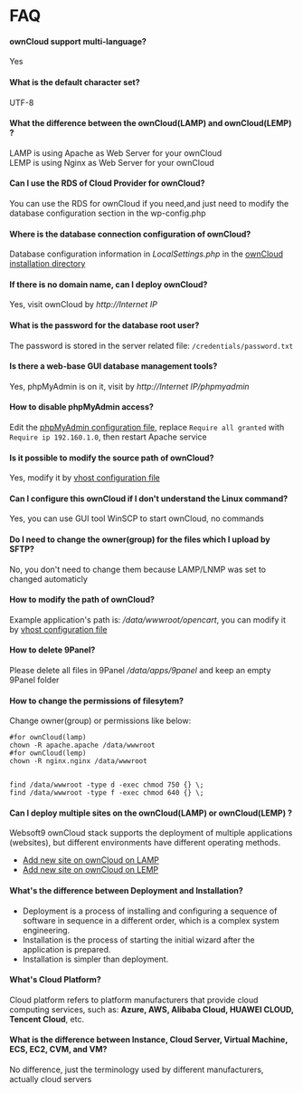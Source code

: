 # FAQ

#### ownCloud support multi-language?

Yes

#### What is the default character set?

UTF-8

#### What the difference between the ownCloud(LAMP) and ownCloud(LEMP) ?

LAMP is using Apache as Web Server for your ownCloud  
LEMP is using Nginx as Web Server for your ownCloud

#### Can I use the RDS of Cloud Provider for ownCloud?

You can use the RDS for ownCloud if you need,and just need to modify the database configuration section in the wp-config.php

#### Where is the database connection configuration of ownCloud?

Database configuration information in *LocalSettings.php* in the [ownCloud installation directory](/stack-components.md#opencart)

#### If there is no domain name, can I deploy ownCloud?

Yes, visit ownCloud by *http://Internet IP*

#### What is the password for the database root user?

The password is stored in the server related file: `/credentials/password.txt`

#### Is there a web-base GUI database management tools?

Yes, phpMyAdmin is on it, visit by *http://Internet IP/phpmyadmin*

#### How to disable phpMyAdmin access?

Edit the  [phpMyAdmin configuration file](/stack-components.md#phpmyadmin), replace `Require all granted` with `Require ip 192.160.1.0`, then restart Apache service

#### Is it possible to modify the source path of ownCloud?

Yes, modify it by [vhost configuration file](/stack-components.md#apache)

#### Can I configure this ownCloud if I don't understand the Linux command?

Yes, you can use GUI tool WinSCP to start ownCloud, no commands

#### Do I need to change the owner(group) for the files which I upload by SFTP?

No, you don't need to change them because LAMP/LNMP was set to changed automaticly

#### How to modify the path of ownCloud?

Example application's path is: */data/wwwroot/opencart*, you can modify it by [vhost configuration file](/stack-components.md#apache)

#### How to delete 9Panel?

Please delete all files in 9Panel */data/apps/9panel* and keep an empty 9Panel folder

#### How to change the permissions of filesytem?

Change owner(group) or permissions like below:

```shell
#for ownCloud(lamp)
chown -R apache.apache /data/wwwroot
#for ownCloud(lemp)
chown -R nginx.nginx /data/wwwroot


find /data/wwwroot -type d -exec chmod 750 {} \;
find /data/wwwroot -type f -exec chmod 640 {} \;
```

#### Can I deploy multiple sites on the ownCloud(LAMP) or ownCloud(LEMP) ?

Websoft9 ownCloud stack supports the deployment of multiple applications (websites), but different environments have different operating methods.

* [Add new site on ownCloud on LAMP](https://support.websoft9.com/docs/lamp/solution-deployment.html#deploy-second-application)
* [Add new site on ownCloud on LEMP](https://support.websoft9.com/docs/lnmp/solution-deployment.html#deploy-second-application)


#### What's the difference between Deployment and Installation?

- Deployment is a process of installing and configuring a sequence of software in sequence in a different order, which is a complex system engineering.  
- Installation is the process of starting the initial wizard after the application is prepared.  
- Installation is simpler than deployment. 

#### What's Cloud Platform?

Cloud platform refers to platform manufacturers that provide cloud computing services, such as: **Azure, AWS, Alibaba Cloud, HUAWEI CLOUD, Tencent Cloud**, etc.

#### What is the difference between Instance, Cloud Server, Virtual Machine, ECS, EC2, CVM, and VM?

No difference, just the terminology used by different manufacturers, actually cloud servers